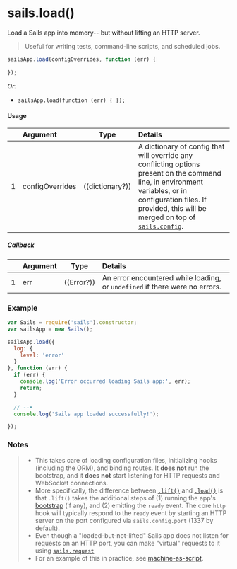 # sails.load()

Load a Sails app into memory-- but without lifting an HTTP server.

> Useful for writing tests, command-line scripts, and scheduled jobs.

```javascript
sailsApp.load(configOverrides, function (err) {
  
});
```

_Or:_
+ `sailsApp.load(function (err) { });`




#### Usage

|   |     Argument        | Type                                         | Details                            |
|---|:--------------------|----------------------------------------------|:-----------------------------------|
| 1 |    configOverrides  | ((dictionary?))                              | A dictionary of config that will override any conflicting options present on the command line, in environment variables, or in configuration files.  If provided, this will be merged on top of [`sails.config`](http://sailsjs.org/documentation/reference/configuration).

##### Callback

|   |     Argument        | Type                | Details |
|---|:--------------------|---------------------|:---------------------------------------------------------------------------------|
| 1 |    err              | ((Error?))          | An error encountered while loading, or `undefined` if there were no errors.




### Example

```javascript
var Sails = require('sails').constructor;
var sailsApp = new Sails();

sailsApp.load({
  log: {
    level: 'error'
  }
}, function (err) {
  if (err) {
    console.log('Error occurred loading Sails app:', err);
    return;
  }

  // --•
  console.log('Sails app loaded successfully!');

});
```

### Notes
> - This takes care of loading configuration files, initializing hooks (including the ORM), and binding routes.  It **does not** run the bootstrap, and it **does not** start listening for HTTP requests and WebSocket connections.
> - More specifically, the difference between [`.lift()`](http://sailsjs.org/documentation/reference/application/sails-lift) and [`.load()`](http://sailsjs.org/documentation/reference/application/sails-load) is that `.lift()` takes the additional steps of (1) running the app's [bootstrap](http://sailsjs.org/documentation/reference/configuration/sails-config-bootstrap) (if any), and (2) emitting the `ready` event.  The core `http` hook will typically respond to the `ready` event by starting an HTTP server on the port configured via `sails.config.port` (1337 by default).
> - Even though a "loaded-but-not-lifted" Sails app does not listen for requests on an HTTP port, you can make "virtual" requests to it using [`sails.request`](http://sailsjs.org/documentation/reference/application/sails-request)
> - For an example of this in practice, see [machine-as-script](https://github.com/treelinehq/machine-as-script/blob/ec8972137489afd24562bdf0b6a10ada11e540cc/index.js#L778-L791).


<docmeta name="displayName" value="sails.load()">
<docmeta name="pageType" value="method">
